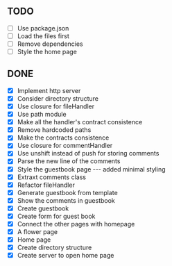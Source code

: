 ## TODO

  - [ ] Use package.json
  - [ ] Load the files first
  - [ ] Remove dependencies
  - [ ] Style the home page

## DONE

  - [x] Implement http server
  - [x] Consider directory structure
  - [x] Use closure for fileHandler
  - [x] Use path module
  - [x] Make all the handler's contract consistence
  - [x] Remove hardcoded paths
  - [x] Make the contracts consistence
  - [x] Use closure for commentHandler
  - [x] Use unshift instead of push for storing comments
  - [x] Parse the new line of the comments
  - [x] Style the guestbook page --- added minimal styling
  - [x] Extraxt comments class
  - [x] Refactor fileHandler
  - [x] Generate guestbook from template
  - [x] Show the comments in guestbook
  - [x] Create guestbook
  - [x] Create form for guest book
  - [x] Connect the other pages with homepage
  - [x] A flower page
  - [x] Home page
  - [x] Create directory structure
  - [x] Create server to open home page
